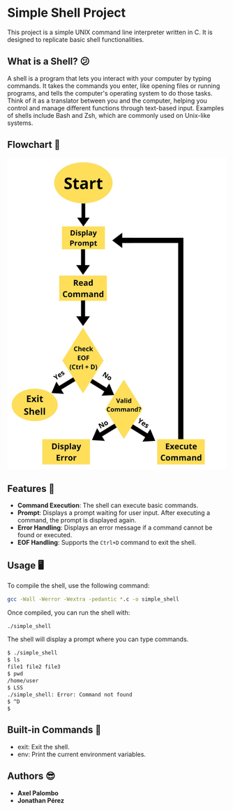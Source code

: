 # Simple Shell Project

This project is a simple UNIX command line interpreter written in C. It is designed to replicate basic shell functionalities.

## What is a Shell? 😕

A shell is a program that lets you interact with your computer by typing commands. It takes the commands you enter, like opening files or running programs, and tells the computer's operating system to do those tasks. Think of it as a translator between you and the computer, helping you control and manage different functions through text-based input. Examples of shells include Bash and Zsh, which are commonly used on Unix-like systems.

## Flowchart  🦁

![alt text](https://github.com/Jonatha32/holbertonschool-simple_shell/blob/main/Flowchart.jpg?raw=true)


## Features 📝

- **Command Execution**: The shell can execute basic commands.
- **Prompt**: Displays a prompt waiting for user input. After executing a command, the prompt is displayed again.
- **Error Handling**: Displays an error message if a command cannot be found or executed.
- **EOF Handling**: Supports the `Ctrl+D` command to exit the shell.

## Usage 🖥️

To compile the shell, use the following command:

```bash
gcc -Wall -Werror -Wextra -pedantic *.c -o simple_shell
```

Once compiled, you can run the shell with:
```
./simple_shell
```
The shell will display a prompt where you can type commands.

```
$ ./simple_shell
$ ls
file1 file2 file3
$ pwd
/home/user
$ LSS
./simple_shell: Error: Command not found
$ ^D
$
```

## Built-in Commands 📑
+ exit: Exit the shell.
+ env: Print the current environment variables.

## Authors 😎
* **Axel Palombo** 
* **Jonathan Pérez**
